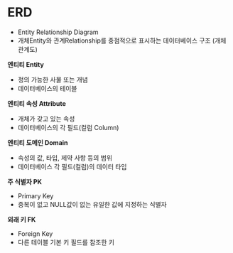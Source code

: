 # ERD
- Entity Relationship Diagram
- 개체Entity와 관계Relationship를 중점적으로 표시하는 데이터베이스 구조 (개체 관계도)

**엔티티 Entity**
- 정의 가능한 사물 또는 개념
- 데이터베이스의 테이블

**엔티티 속성 Attribute**
- 개체가 갖고 있는 속성
- 데이터베이스의 각 필드(컬럼 Column)

**엔티티 도메인 Domain**
- 속성의 값, 타입, 제약 사항 등의 범위
- 데이터베이스 각 필드(컬럼)의 데이터 타입

**주 식별자 PK**
- Primary Key
- 중복이 없고 NULL값이 없는 유일한 값에 지정하는 식별자

**외래 키 FK**
- Foreign Key
- 다른 테이블 기본 키 필드를 참조한 키 
